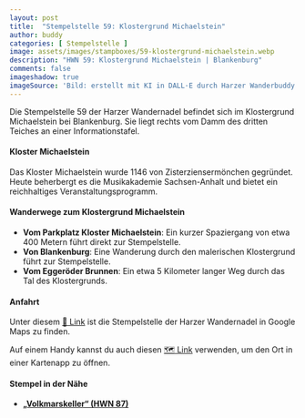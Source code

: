```yaml
---
layout: post
title:  "Stempelstelle 59: Klostergrund Michaelstein"
author: buddy
categories: [ Stempelstelle ]
image: assets/images/stampboxes/59-klostergrund-michaelstein.webp
description: "HWN 59: Klostergrund Michaelstein | Blankenburg"
comments: false
imageshadow: true
imageSource: 'Bild: erstellt mit KI in DALL·E durch Harzer Wanderbuddy'
---
```



Die Stempelstelle 59 der Harzer Wandernadel befindet sich im Klostergrund Michaelstein bei Blankenburg. Sie liegt rechts vom Damm des dritten Teiches an einer Informationstafel.

#### Kloster Michaelstein

Das Kloster Michaelstein wurde 1146 von Zisterziensermönchen gegründet. Heute beherbergt es die Musikakademie Sachsen-Anhalt und bietet ein reichhaltiges Veranstaltungsprogramm.

#### Wanderwege zum Klostergrund Michaelstein

- **Vom Parkplatz Kloster Michaelstein**: Ein kurzer Spaziergang von etwa 400 Metern führt direkt zur Stempelstelle.
- **Von Blankenburg**: Eine Wanderung durch den malerischen Klostergrund führt zur Stempelstelle.
- **Vom Eggeröder Brunnen**: Ein etwa 5 Kilometer langer Weg durch das Tal des Klostergrunds.

#### Anfahrt

Unter diesem [📍 Link](https://www.google.com/maps/dir/?api=1&origin=&destination=51.80498%2C%2010.90977) ist die Stempelstelle der Harzer Wandernadel in Google Maps zu finden.

<div class="android-only">
  Auf einem Handy kannst du auch diesen 
  <a href="geo:51.80498,10.90977">🗺️ Link</a> 
  verwenden, um den Ort in einer Kartenapp zu öffnen.
  <p></p>
</div>

#### Stempel in der Nähe

- [**„Volkmarskeller“ (HWN 87)**](/stempelstelle-087-volkmarskeller)
